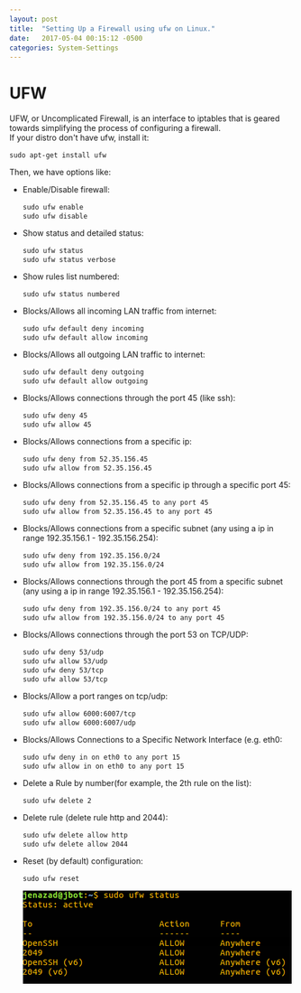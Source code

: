 ```yaml
---
layout: post
title:  "Setting Up a Firewall using ufw on Linux."
date:   2017-05-04 00:15:12 -0500
categories: System-Settings
---
```

# UFW

UFW, or Uncomplicated Firewall, is an interface to iptables that is geared towards simplifying the process of configuring a firewall.  
If your distro don't have ufw, install it:

    sudo apt-get install ufw

Then, we have options like:  
* Enable/Disable firewall:

      sudo ufw enable
      sudo ufw disable

* Show status and detailed status:

      sudo ufw status
      sudo ufw status verbose

* Show rules list numbered:

      sudo ufw status numbered

* Blocks/Allows all incoming LAN traffic from internet:

      sudo ufw default deny incoming
      sudo ufw default allow incoming

* Blocks/Allows all outgoing LAN traffic to internet:

      sudo ufw default deny outgoing
      sudo ufw default allow outgoing

* Blocks/Allows connections through the port 45 (like ssh):

      sudo ufw deny 45
      sudo ufw allow 45

* Blocks/Allows connections from a specific ip:

      sudo ufw deny from 52.35.156.45
      sudo ufw allow from 52.35.156.45

* Blocks/Allows connections from a specific ip through a specific port 45:

      sudo ufw deny from 52.35.156.45 to any port 45
      sudo ufw allow from 52.35.156.45 to any port 45

* Blocks/Allows connections from a specific subnet (any using a ip in range 192.35.156.1 - 192.35.156.254):

      sudo ufw deny from 192.35.156.0/24
      sudo ufw allow from 192.35.156.0/24

* Blocks/Allows connections through the port 45 from a specific subnet (any using a ip in range 192.35.156.1 - 192.35.156.254):

      sudo ufw deny from 192.35.156.0/24 to any port 45
      sudo ufw allow from 192.35.156.0/24 to any port 45

* Blocks/Allows connections through the port 53 on TCP/UDP:

      sudo ufw deny 53/udp
      sudo ufw allow 53/udp
      sudo ufw deny 53/tcp
      sudo ufw allow 53/tcp

* Blocks/Allow a port ranges on tcp/udp:

      sudo ufw allow 6000:6007/tcp
      sudo ufw allow 6000:6007/udp

* Blocks/Allows Connections to a Specific Network Interface (e.g. eth0:

      sudo ufw deny in on eth0 to any port 15
      sudo ufw allow in on eth0 to any port 15

* Delete a Rule by number(for example, the 2th rule on the list):

      sudo ufw delete 2

* Delete rule (delete rule http and 2044):

      sudo ufw delete allow http
      sudo ufw delete allow 2044

* Reset (by default) configuration:

      sudo ufw reset

  ![ufw][ufw_allow]

[ufw_allow]:       /assets/systemCommand/UFW/ufw_allows.png
